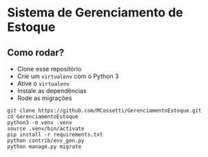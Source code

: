 # Sistema de Gerenciamento de Estoque

## Como rodar?
- Clone esse repositório
- Crie um `virtualenv` com o Python 3
- Ative o `virtualenv`
- Instale as dependências
- Rode as migrações

```
git clone https://github.com/MCossetti/GerenciamentoEstoque.git
cd GerenciamentoEstoque
python3 -m venv .venv
source .venv/bin/activate
pip install -r requirements.txt
python contrib/env_gen.py
python manage.py migrate
```